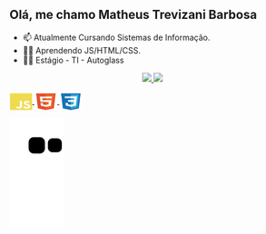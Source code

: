 ## Olá, me chamo Matheus Trevizani Barbosa


- 📫 Atualmente Cursando Sistemas de Informação.
- 👨‍💻 Aprendendo JS/HTML/CSS.
- 🕵️‍♂️ Estágio - TI - Autoglass


<div align="center">
  <a href="https://github.com/trev1z">
  <img height="130em" src="https://github-readme-stats.vercel.app/api?username=trev1z&show_icons=true&theme=dark&include_all_commits=true&count_private=true"/>
 <img height="130em" src="https://github-readme-stats.vercel.app/api/top-langs/?username=trev1z&layout=compact&langs_count=7&theme=dark"/>
</div>
  
  <div style="display: inline_block"><br>
  <img align="center" alt="Js" height="30" width="40" src="https://raw.githubusercontent.com/devicons/devicon/master/icons/javascript/javascript-plain.svg">
  <img align="center" alt="HTML" height="30" width="40" src="https://raw.githubusercontent.com/devicons/devicon/master/icons/html5/html5-original.svg">
  <img align="center" alt="CSS" height="30" width="40" src="https://raw.githubusercontent.com/devicons/devicon/master/icons/css3/css3-original.svg">
</div>
  
   ![Snake animation](https://github.com/rafaballerini/rafaballerini/blob/output/github-contribution-grid-snake.svg)
